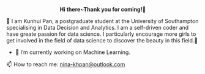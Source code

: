 __<p align="center">Hi there~Thank you for coming!👋</p>__

🔆 I am Kunhui Pan, a postgraduate student at the University of Southampton specialising in Data Decision and Analytics. I am a self-driven coder and have greate passion for data science. I particularly encourage more girls to get involved in the field of data science to discover the beauty in this field.🔆






- 🔭 I’m currently working on Machine Learning.



📫 How to reach me: nina-khpan@outlook.com

<!--
**KunhuiPan/KunhuiPan** is a ✨ _special_ ✨ repository because its `README.md` (this file) appears on your GitHub profile.

Here are some ideas to get you started:

- 🔭 I’m currently working on Machine Learning.


I would like to hear feedback from you 😄



- 😄 Pronouns: ...
- ⚡ Fun fact: ...
-->
